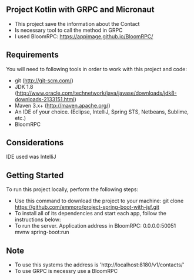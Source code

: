 ## Project Kotlin with GRPC and Micronaut
* This project save the information about the Contact
* Is necessary tool to call the method in GRPC
* I used BloomRPC: https://appimage.github.io/BloomRPC/

## Requirements
You will need to following tools in order to work with this project and code:

* git (http://git-scm.com/)
* JDK 1.8 (http://www.oracle.com/technetwork/java/javase/downloads/jdk8-downloads-2133151.html)
* Maven 3.x+ (http://maven.apache.org/)
* An IDE of your choice. (Eclipse, IntelliJ, Spring STS, Netbeans, Sublime, etc.)
* BloomRPC

## Considerations
IDE used was IntelliJ

## Getting Started
To run this project locally, perform the following steps:

* Use this command to download the project to your machine: git clone https://github.com/emmoro/project-spring-boot-with-jsf.git
* To install all of its dependencies and start each app, follow the instructions below:
* To run the server. Application address in BloomRPC: 0.0.0.0:50051
mvnw spring-boot:run


## Note
* To use this systems the address is 'http://localhost:8180/v1/contacts/'
* To use GRPC is necessry use a BloomRPC